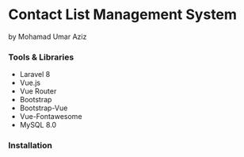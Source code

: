 # Contact List Management System

by Mohamad Umar Aziz

### Tools & Libraries

-   Laravel 8
-   Vue.js
-   Vue Router
-   Bootstrap
-   Bootstrap-Vue
-   Vue-Fontawesome
-   MySQL 8.0

### Installation
